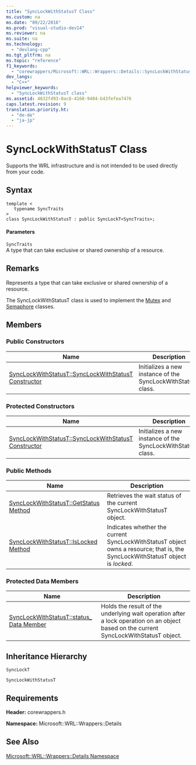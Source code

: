 ```yaml
---
title: "SyncLockWithStatusT Class"
ms.custom: na
ms.date: "09/22/2016"
ms.prod: "visual-studio-dev14"
ms.reviewer: na
ms.suite: na
ms.technology: 
  - "devlang-cpp"
ms.tgt_pltfrm: na
ms.topic: "reference"
f1_keywords: 
  - "corewrappers/Microsoft::WRL::Wrappers::Details::SyncLockWithStatusT"
dev_langs: 
  - "C++"
helpviewer_keywords: 
  - "SyncLockWithStatusT class"
ms.assetid: 4832fd93-0ac8-4168-9404-b43fefea7476
caps.latest.revision: 9
translation.priority.ht: 
  - "de-de"
  - "ja-jp"
---
```

# SyncLockWithStatusT Class
Supports the WRL infrastructure and is not intended to be used directly from your code.  
  
## Syntax  
  
```  
template <  
   typename SyncTraits  
>  
class SyncLockWithStatusT : public SyncLockT<SyncTraits>;  
```  
  
#### Parameters  
 `SyncTraits`  
 A type that can take exclusive or shared ownership of a resource.  
  
## Remarks  
 Represents a type that can take exclusive or shared ownership of a resource.  
  
 The SyncLockWithStatusT class is used to implement the [Mutex](../vs140/mutex-class.md) and [Semaphore](../vs140/semaphore-class.md) classes.  
  
## Members  
  
### Public Constructors  
  
|Name|Description|  
|----------|-----------------|  
|[SyncLockWithStatusT::SyncLockWithStatusT Constructor](../vs140/synclockwithstatust--synclockwithstatust-constructor.md)|Initializes a new instance of the SyncLockWithStatusT class.|  
  
### Protected Constructors  
  
|Name|Description|  
|----------|-----------------|  
|[SyncLockWithStatusT::SyncLockWithStatusT Constructor](../vs140/synclockwithstatust--synclockwithstatust-constructor.md)|Initializes a new instance of the SyncLockWithStatusT class.|  
  
### Public Methods  
  
|Name|Description|  
|----------|-----------------|  
|[SyncLockWithStatusT::GetStatus Method](../vs140/synclockwithstatust--getstatus-method.md)|Retrieves the wait status of the current SyncLockWithStatusT object.|  
|[SyncLockWithStatusT::IsLocked Method](../vs140/synclockwithstatust--islocked-method.md)|Indicates whether the current SyncLockWithStatusT object owns a resource; that is, the SyncLockWithStatusT object is *locked*.|  
  
### Protected Data Members  
  
|Name|Description|  
|----------|-----------------|  
|[SyncLockWithStatusT::status_ Data Member](../vs140/synclockwithstatust--status_-data-member.md)|Holds the result of the underlying wait operation after a lock operation on an object based on the current SyncLockWithStatusT object.|  
  
## Inheritance Hierarchy  
 `SyncLockT`  
  
 `SyncLockWithStatusT`  
  
## Requirements  
 **Header:** corewrappers.h  
  
 **Namespace:** Microsoft::WRL::Wrappers::Details  
  
## See Also  
 [Microsoft::WRL::Wrappers::Details Namespace](../vs140/microsoft--wrl--wrappers--details-namespace.md)